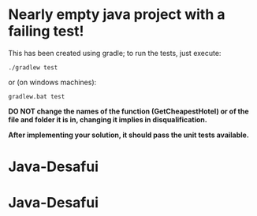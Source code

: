 Nearly empty java project with a failing test!
===

This has been created using gradle; to run the tests, just execute:

```
./gradlew test
```

or (on windows machines):

```
gradlew.bat test
```

**DO NOT change the names of the function (GetCheapestHotel) or of the file and folder it is in, changing it implies in disqualification.** 

**After implementing your solution, it should pass the unit tests available.**
# Java-Desafui
# Java-Desafui
